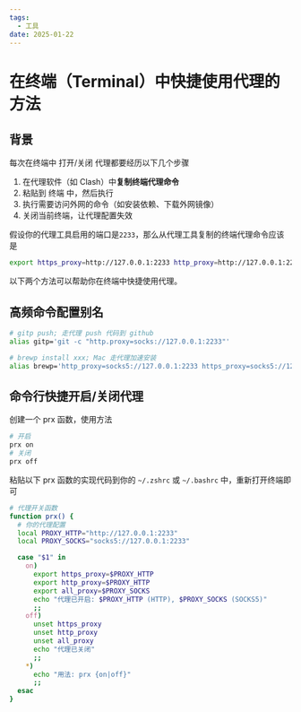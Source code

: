 ```yaml
---
tags:
  - 工具
date: 2025-01-22
---
```


# 在终端（Terminal）中快捷使用代理的方法

## 背景

每次在终端中 打开/关闭 代理都要经历以下几个步骤

1. 在代理软件（如 Clash）中**复制终端代理命令**
2. 粘贴到 终端 中，然后执行
3. 执行需要访问外网的命令（如安装依赖、下载外网镜像）
4. 关闭当前终端，让代理配置失效

假设你的代理工具启用的端口是`2233`，那么从代理工具复制的终端代理命令应该是

```sh
export https_proxy=http://127.0.0.1:2233 http_proxy=http://127.0.0.1:2233 all_proxy=socks5://127.0.0.1:2233
```

以下两个方法可以帮助你在终端中快捷使用代理。

## 高频命令配置别名

```sh
# gitp push; 走代理 push 代码到 github
alias gitp='git -c "http.proxy=socks://127.0.0.1:2233"'

# brewp install xxx; Mac 走代理加速安装
alias brewp='http_proxy=socks5://127.0.0.1:2233 https_proxy=socks5://127.0.0.1:2233 brew'
```

## 命令行快捷开启/关闭代理

创建一个 prx 函数，使用方法

```sh
# 开启
prx on
# 关闭
prx off
```

粘贴以下 prx 函数的实现代码到你的 `~/.zshrc` 或 `~/.bashrc` 中，重新打开终端即可

```sh
# 代理开关函数
function prx() {
  # 你的代理配置
  local PROXY_HTTP="http://127.0.0.1:2233"
  local PROXY_SOCKS="socks5://127.0.0.1:2233"

  case "$1" in
    on)
      export https_proxy=$PROXY_HTTP
      export http_proxy=$PROXY_HTTP
      export all_proxy=$PROXY_SOCKS
      echo "代理已开启: $PROXY_HTTP (HTTP), $PROXY_SOCKS (SOCKS5)"
      ;;
    off)
      unset https_proxy
      unset http_proxy
      unset all_proxy
      echo "代理已关闭"
      ;;
    *)
      echo "用法: prx {on|off}"
      ;;
  esac
}
```
